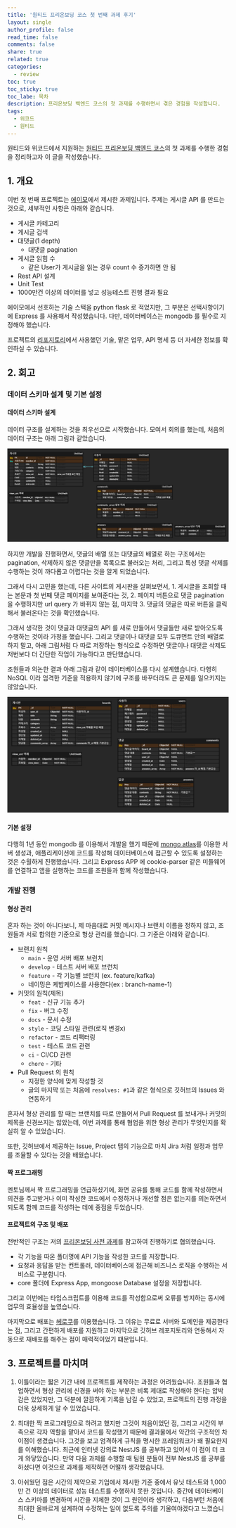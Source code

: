 ```yaml
---
title: '원티드 프리온보딩 코스 첫 번째 과제 후기'
layout: single
author_profile: false
read_time: false
comments: false
share: true
related: true
categories:
  - review
toc: true
toc_sticky: true
toc_labe: 목차
description: 프리온보딩 백엔드 코스의 첫 과제를 수행하면서 겪은 경험을 작성합니다.
tags:
  - 위코드
  - 원티드
---
```


원티드와 위코드에서 지원하는 [원티드 프리온보딩 백엔드 코스](https://www.wanted.co.kr/events/pre_onboarding_course_4)의 첫 과제를 수행한 경험을 정리하고자 이 글을 작성했습니다.

## 1. 개요

이번 첫 번째 프로젝트는 [에이모](https://aimmo.co.kr/)에서 제시한 과제입니다. 주제는 게시글 API 를 만드는 것으로, 세부적인 사항은 아래와 같습니다.

- 게시글 카테고리
- 게시글 검색
- 대댓글(1 depth)
  - 대댓글 pagination
- 게시글 읽힘 수
  - 같은 User가 게시글을 읽는 경우 count 수 증가하면 안 됨
- Rest API 설계
- Unit Test
- 1000만건 이상의 데이터를 넣고 성능테스트 진행 결과 필요

에이모에서 선호하는 기술 스택을 python flask 로 적었지만, 그 부분은 선택사항이기에 Express 를 사용해서 작성했습니다. 다만, 데이터베이스는 mongodb 를 필수로 지정해야 했습니다.

프로젝트의 [리포지토리](https://github.com/lhj0621/nodeswork_boards_server)에서 사용했던 기술, 맡은 업무, API 명세 등 더 자세한 정보를 확인하실 수 있습니다.

## 2. 회고

### 데이터 스키마 설계 및 기본 설정

#### 데이터 스키마 설계

데이터 구조를 설계하는 것을 최우선으로 시작했습니다. 모여서 회의를 했는데, 처음의 데이터 구조는 아래 그림과 같았습니다.

![첫 번째 erd](https://github.com/chinsanchung/chinsanchung.github.com/blob/master/assets/images/2021-11-03-preonboarding-first-erd_1.PNG?raw=true)

하지만 개발을 진행하면서, 댓글의 배열 또는 대댓글의 배열로 하는 구조에서는 pagination, 삭제하지 않은 댓글만을 목록으로 불러오는 처리, 그리고 특성 댓글 삭제를 수행하는 것이 까다롭고 어렵다는 것을 알게 되었습니다.

그래서 다시 고민을 했는데, 다른 사이트의 게시판을 살펴보면서, 1. 게시글을 조회할 때는 본문과 첫 번째 댓글 페이지를 보여준다는 것, 2. 페이지 버튼으로 댓글 pagination 을 수행하지만 url query 가 바뀌지 않는 점, 마지막 3. 댓글의 댓글은 따로 버튼을 클릭해서 불러온다는 것을 확인했습니다.

그래서 생각한 것이 댓글과 대댓글의 API 를 새로 만들어서 댓글들만 새로 받아오도록 수행하는 것이라 가정을 했습니다. 그리고 댓글이나 대댓글 모두 도큐먼트 안의 배열로 하지 말고, 아래 그림처럼 다 따로 저장하는 형식으로 수정하면 댓글이나 대댓글 삭제도 저번보다 더 간단한 작업이 가능하다고 판단했습니다.

조원들과 의논한 결과 아래 그림과 같이 데이터베이스를 다시 설계했습니다. 다행히 NoSQL 이라 엄격한 기준을 적용하지 않기에 구조를 바꾸더라도 큰 문제를 일으키지는 않았습니다.

![두 번째 erd](https://github.com/lhj0621/imagetemp/blob/master/2021-11-03%2004;10;50.PNG?raw=true)

#### 기본 설정

다행히 1년 동안 mongodb 를 이용해서 개발을 했기 때문에 [mongo atlas](https://www.mongodb.com/atlas/database)를 이용한 서버 생성과, 애플리케이션에 코드를 작성해 데이터베이스에 접근할 수 있도록 설정하는 것은 수월하게 진행했습니다.
그리고 Express APP 에 cookie-parser 같은 미들웨어를 연결하고 앱을 실행하는 코드를 조원들과 함께 작성했습니다.

### 개발 진행

#### 형상 관리

혼자 하는 것이 아니다보니, 제 마음대로 커밋 메시지나 브랜치 이름을 정하지 않고, 조원들과 서로 합의한 기준으로 형상 관리를 했습니다. 그 기준은 아래와 같습니다.

- 브랜치 원칙
  - `main` - 운영 서버 배포 브런치
  - `develop` - 테스트 서버 배포 브런치
  - `feature` - 각 기능별 브런치 (ex. feature/kafka)
  - 네이밍은 케밥케이스를 사용한다(ex : branch-name-1)
- 커밋의 원칙(제목)
  - `feat` - 신규 기능 추가
  - `fix` - 버그 수정
  - `docs` - 문서 수정
  - `style` - 코딩 스타일 관련(로직 변경x)
  - `refactor` - 코드 리팩터링
  - `test` - 테스트 코드 관련
  - `ci` - CI/CD 관련
  - `chore` - 기타
- Pull Request 의 원칙
  - 지정한 양식에 맞게 작성할 것
  - 글의 마지막 또는 처음에 `resolves: #1`과 같은 형식으로 깃허브의 Issues 와 연동하기

혼자서 형상 관리를 할 때는 브랜치를 따로 만들어서 Pull Request 를 보내거나 커밋의 제목을 신경쓰지는 않았는데, 이번 과제를 통해 협업을 위한 형상 관리가 무엇인지를 확실히 알 수 있었습니다.

또한, 깃허브에서 제공하는 Issue, Project 탭의 기능으로 마치 Jira 처럼 일정과 업무를 조율할 수 있다는 것을 배웠습니다.

#### 짝 프로그래밍

멘토님께서 짝 프로그래밍을 언급하셨기에, 화면 공유를 통해 코드를 함께 작성하면서 의견을 주고받거나 이미 작성한 코드에서 수정하거나 개선할 점은 없는지를 의논하면서 되도록 함께 코드를 작성하는 데에 중점을 두었습니다.

#### 프로젝트의 구조 및 배포

전반적인 구조는 저의 [프리온보딩 사전 과제](https://github.com/chinsanchung/board-api-assignment)를 참고하여 진행하기로 협의했습니다.

- 각 기능을 따온 폴더명에 API 기능을 작성한 코드를 저장합니다.
- 요청과 응답을 받는 컨트롤러, 데이터베이스에 접근해 비즈니스 로직을 수행하는 서비스로 구분합니다.
- core 폴더에 Express App, mongoose Database 설정을 저장합니다.

그리고 이번에는 타입스크립트를 이용해 코드를 작성함으로써 오류를 방지하는 동시에 업무의 효율성을 높였습니다.

마지막으로 배포는 [헤로쿠](https://www.heroku.com/)를 이용했습니다. 그 이유는 무료로 서버와 도메인을 제공한다는 점, 그리고 간편하게 배포를 지원하고 마지막으로 깃허브 레포지토리와 연동해서 자동으로 재배포를 해주는 점이 매력적이었기 떄문입니다.

## 3. 프로젝트를 마치며

1. 이틀이라는 짧은 기간 내에 프로젝트를 제작하는 과정은 어려웠습니다. 조원들과 협업하면서 형상 관리에 신경을 써야 하는 부분은 비록 제대로 작성해야 한다는 압박감은 있었지만, 그 덕분에 깔끔하게 기록을 남길 수 있었고, 프로젝트의 진행 과정을 더욱 상세하게 알 수 있었습니다.

2. 최대한 짝 프로그래밍으로 하려고 했지만 그것이 처음이었던 점, 그리고 시간의 부족으로 각자 역할을 맡아서 코드를 작성했기 때문에 결과물에서 약간의 구조적인 차이점이 생겼습니다. 그것을 보고 엄격하게 규칙을 명시한 프레임워크가 왜 필요한지를 이해했습니다. 최근에 인터넷 강의로 NestJS 를 공부하고 있어서 이 점이 더 크게 와닿았습니다. 만약 다음 과제를 수행할 때 팀원 분들이 전부 NestJS 를 공부를 하셨다면 이것으로 과제를 제작하면 어떨까 생각했습니다.

3. 아쉬웠던 점은 시간의 제약으로 기업에서 제시한 기준 중에서 유닛 테스트와 1,000만 건 이상의 데이터로 성능 테스트를 수행하지 못한 것입니다. 중간에 데이터베이스 스키마를 변경하며 시간을 지체한 것이 그 원인이라 생각하고, 다음부턴 처음에 최대한 올바르게 설계하여 수정하는 일이 없도록 주의를 기울여야겠다고 느꼈습니다.
